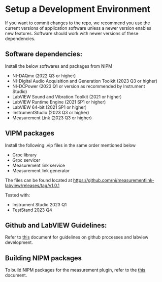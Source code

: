 # Setup a Development Environment
If you want to commit changes to the repo, we recommend you use the current versions of application software unless a newer version enables new features. Software should work with newer versions of these dependencies.

## Software dependencies:
Install the below softwares and packages from NIPM

- NI-DAQmx (2022 Q3 or higher)
- NI-Digital Audio Acquisition and Generation Toolkit (2023 Q3 or higher)
- NI-DCPower (2023 Q1 or version as recommended by Instrument Studio)
- LabVIEW Sound and Vibration Toolkit (2021 or higher)
- LabVIEW Runtime Engine (2021 SP1 or higher)
- LabVIEW 64-bit (2021 SP1 or higher)
- InstrumentStudio (2023 Q3 or higher)
- Measurement Link (2023 Q3 or higher)

## VIPM packages
Install the following .vip files in the same order mentioned below

- Grpc library
- Grpc servicer
- Measurement link service
- Measurement link generator

The files can be found located at https://github.com/ni/measurementlink-labview/releases/tag/v1.0.1

Tested with:
- Instrument Studio 2023 Q1
- TestStand 2023 Q4

## Github and LabVIEW Guidelines:
Refer to [this](github-labview-guidelines.md) document for guidelines on github processes and labview development.

## Building NIPM packages
To build NIPM packages for the measurement plugin, refer to the [this](build-meas-package.md) document.